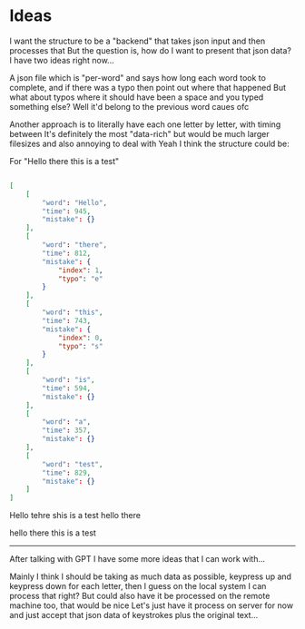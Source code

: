# Ideas

I want the structure to be a "backend" that takes json input and then processes that
But the question is, how do I want to present that json data?
I have two ideas right now...

A json file which is "per-word" and says how long each word took to complete, and if there was a typo then point out where that happened
    But what about typos where it should have been a space and you typed something else? Well it'd belong to the previous word caues ofc

Another approach is to literally have each one letter by letter, with timing between
It's definitely the most "data-rich" but would be much larger filesizes and also annoying to deal with
Yeah I think the structure could be:

For "Hello there this is a test"

```json

[
    [
        "word": "Hello",
        "time": 945,
        "mistake": {}
    ],
    [
        "word": "there",
        "time": 812,
        "mistake": {
            "index": 1,
            "typo": "e"
        }
    ],
    [
        "word": "this",
        "time": 743,
        "mistake": {
            "index": 0,
            "typo": "s"
        }
    ],
    [
        "word": "is",
        "time": 594,
        "mistake": {}
    ],
    [
        "word": "a",
        "time": 357,
        "mistake": {}
    ],
    [
        "word": "test",
        "time": 829,
        "mistake": {}
    ]
]

```

Hello tehre shis is a test
hello there

hello there this is a test

---

After talking with GPT I have some more ideas that I can work with...

Mainly I think I should be taking as much data as possible, keypress up and keypress down for each letter, then I guess on the local system I can process that right?
But could also have it be processed on the remote machine too, that would be nice 
Let's just have it process on server for now and just accept that json data of keystrokes plus the original text...
